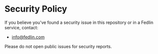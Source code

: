 # Security Policy

If you believe you've found a security issue in this repository or in a Fedlin service, contact:

- info@fedlin.com

Please do not open public issues for security reports.
